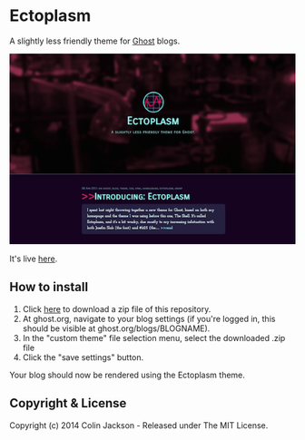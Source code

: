 # Ectoplasm

A slightly less friendly theme for [Ghost](http://github.com/tryghost/ghost/) blogs.

![Theme screenshot](assets/images/ectoplasm.png)

It's live [here](http://www.studentific.com).

## How to install

1. Click [here](https://github.com/colinjackson/Ectoplasm/archive/master.zip) to download a zip file of this repository.
2. At ghost.org, navigate to your blog settings (if you're logged in, this should be visible at ghost.org/blogs/BLOGNAME).
3. In the "custom theme" file selection menu, select the downloaded .zip file
4. Click the "save settings" button.

Your blog should now be rendered using the Ectoplasm theme.

## Copyright & License

Copyright (c) 2014 Colin Jackson - Released under The MIT License.
